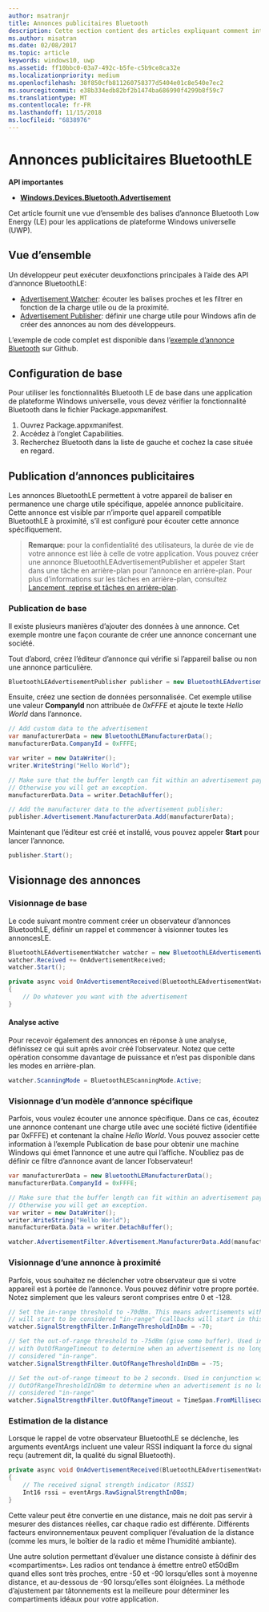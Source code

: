 ```yaml
---
author: msatranjr
title: Annonces publicitaires Bluetooth
description: Cette section contient des articles expliquant comment intégrer des annonces Bluetooth Low Energy (LE) dans les applications de plateforme Windows universelle (UWP) par le biais de l’utilisation des API AdvertisementWatcher et AdvertisementPublisher.
ms.author: misatran
ms.date: 02/08/2017
ms.topic: article
keywords: windows10, uwp
ms.assetid: ff10bbc0-03a7-492c-b5fe-c5b9ce8ca32e
ms.localizationpriority: medium
ms.openlocfilehash: 38f850cfb811260758377d5404e01c8e540e7ec2
ms.sourcegitcommit: e38b334edb82bf2b1474ba686990f4299b8f59c7
ms.translationtype: MT
ms.contentlocale: fr-FR
ms.lasthandoff: 11/15/2018
ms.locfileid: "6838976"
---
```

# <a name="bluetooth-le-advertisements"></a>Annonces publicitaires BluetoothLE


**API importantes**

-   [**Windows.Devices.Bluetooth.Advertisement**](https://msdn.microsoft.com/library/windows/apps/windows.devices.bluetooth.advertisement.aspx)

Cet article fournit une vue d’ensemble des balises d’annonce Bluetooth Low Energy (LE) pour les applications de plateforme Windows universelle (UWP).  

## <a name="overview"></a>Vue d’ensemble

Un développeur peut exécuter deuxfonctions principales à l’aide des API d’annonce BluetoothLE:

-   [Advertisement Watcher](https://msdn.microsoft.com/library/windows/apps/windows.devices.bluetooth.advertisement.bluetoothleadvertisementwatcher.aspx): écouter les balises proches et les filtrer en fonction de la charge utile ou de la proximité.  
-   [Advertisement Publisher](https://msdn.microsoft.com/library/windows/apps/windows.devices.bluetooth.advertisement.bluetoothleadvertisementpublisher.aspx): définir une charge utile pour Windows afin de créer des annonces au nom des développeurs.  

L’exemple de code complet est disponible dans l’[exemple d’annonce Bluetooth](http://go.microsoft.com/fwlink/p/?LinkId=619990) sur Github.

## <a name="basic-setup"></a>Configuration de base

Pour utiliser les fonctionnalités Bluetooth LE de base dans une application de plateforme Windows universelle, vous devez vérifier la fonctionnalité Bluetooth dans le fichier Package.appxmanifest.

1. Ouvrez Package.appxmanifest.
2. Accédez à l’onglet Capabilities.
3. Recherchez Bluetooth dans la liste de gauche et cochez la case située en regard.

## <a name="publishing-advertisements"></a>Publication d’annonces publicitaires

Les annonces BluetoothLE permettent à votre appareil de baliser en permanence une charge utile spécifique, appelée annonce publicitaire. Cette annonce est visible par n’importe quel appareil compatible BluetoothLE à proximité, s’il est configuré pour écouter cette annonce spécifiquement.

> **Remarque**: pour la confidentialité des utilisateurs, la durée de vie de votre annonce est liée à celle de votre application. Vous pouvez créer une annonce BluetoothLEAdvertisementPublisher et appeler Start dans une tâche en arrière-plan pour l’annonce en arrière-plan. Pour plus d’informations sur les tâches en arrière-plan, consultez [Lancement, reprise et tâches en arrière-plan](https://msdn.microsoft.com/windows/uwp/launch-resume/index).

### <a name="basic-publishing"></a>Publication de base

Il existe plusieurs manières d’ajouter des données à une annonce. Cet exemple montre une façon courante de créer une annonce concernant une société. 

Tout d’abord, créez l’éditeur d’annonce qui vérifie si l’appareil balise ou non une annonce particulière.

```csharp
BluetoothLEAdvertisementPublisher publisher = new BluetoothLEAdvertisementPublisher();
```

Ensuite, créez une section de données personnalisée. Cet exemple utilise une valeur **CompanyId** non attribuée de *0xFFFE* et ajoute le texte *Hello World* dans l’annonce. 

```csharp
// Add custom data to the advertisement
var manufacturerData = new BluetoothLEManufacturerData();
manufacturerData.CompanyId = 0xFFFE;

var writer = new DataWriter();
writer.WriteString("Hello World");

// Make sure that the buffer length can fit within an advertisement payload (~20 bytes). 
// Otherwise you will get an exception.
manufacturerData.Data = writer.DetachBuffer();

// Add the manufacturer data to the advertisement publisher:
publisher.Advertisement.ManufacturerData.Add(manufacturerData);
```

Maintenant que l’éditeur est créé et installé, vous pouvez appeler **Start** pour lancer l’annonce.

```csharp
publisher.Start();
```

## <a name="watching-for-advertisements"></a>Visionnage des annonces

### <a name="basic-watching"></a>Visionnage de base

Le code suivant montre comment créer un observateur d’annonces BluetoothLE, définir un rappel et commencer à visionner toutes les annoncesLE.

```csharp
BluetoothLEAdvertisementWatcher watcher = new BluetoothLEAdvertisementWatcher();
watcher.Received += OnAdvertisementReceived;
watcher.Start();
``` 

```csharp
private async void OnAdvertisementReceived(BluetoothLEAdvertisementWatcher watcher, BluetoothLEAdvertisementReceivedEventArgs eventArgs)
{
    // Do whatever you want with the advertisement
}
```

#### <a name="active-scanning"></a>Analyse active
Pour recevoir également des annonces en réponse à une analyse, définissez ce qui suit après avoir créé l’observateur. Notez que cette opération consomme davantage de puissance et n’est pas disponible dans les modes en arrière-plan.

```csharp
watcher.ScanningMode = BluetoothLEScanningMode.Active;
```

### <a name="watching-for-a-specific-advertisement-pattern"></a>Visionnage d’un modèle d’annonce spécifique

Parfois, vous voulez écouter une annonce spécifique. Dans ce cas, écoutez une annonce contenant une charge utile avec une société fictive (identifiée par 0xFFFE) et contenant la chaîne *Hello World*. Vous pouvez associer cette information à l’exemple Publication de base pour obtenir une machine Windows qui émet l’annonce et une autre qui l’affiche. N’oubliez pas de définir ce filtre d’annonce avant de lancer l’observateur!

```csharp
var manufacturerData = new BluetoothLEManufacturerData();
manufacturerData.CompanyId = 0xFFFE;

// Make sure that the buffer length can fit within an advertisement payload (~20 bytes). 
// Otherwise you will get an exception.
var writer = new DataWriter();
writer.WriteString("Hello World");
manufacturerData.Data = writer.DetachBuffer();

watcher.AdvertisementFilter.Advertisement.ManufacturerData.Add(manufacturerData);
```

### <a name="watching-for-a-nearby-advertisement"></a>Visionnage d’une annonce à proximité

Parfois, vous souhaitez ne déclencher votre observateur que si votre appareil est à portée de l’annonce. Vous pouvez définir votre propre portée. Notez simplement que les valeurs seront comprises entre 0 et -128. 

```csharp
// Set the in-range threshold to -70dBm. This means advertisements with RSSI >= -70dBm 
// will start to be considered "in-range" (callbacks will start in this range).
watcher.SignalStrengthFilter.InRangeThresholdInDBm = -70;

// Set the out-of-range threshold to -75dBm (give some buffer). Used in conjunction 
// with OutOfRangeTimeout to determine when an advertisement is no longer 
// considered "in-range".
watcher.SignalStrengthFilter.OutOfRangeThresholdInDBm = -75;

// Set the out-of-range timeout to be 2 seconds. Used in conjunction with 
// OutOfRangeThresholdInDBm to determine when an advertisement is no longer 
// considered "in-range"
watcher.SignalStrengthFilter.OutOfRangeTimeout = TimeSpan.FromMilliseconds(2000);
```

### <a name="gauging-distance"></a>Estimation de la distance

Lorsque le rappel de votre observateur BluetoothLE se déclenche, les arguments eventArgs incluent une valeur RSSI indiquant la force du signal reçu (autrement dit, la qualité du signal Bluetooth).

```csharp
private async void OnAdvertisementReceived(BluetoothLEAdvertisementWatcher watcher, BluetoothLEAdvertisementReceivedEventArgs eventArgs)
{
    // The received signal strength indicator (RSSI)
    Int16 rssi = eventArgs.RawSignalStrengthInDBm;
}
```

Cette valeur peut être convertie en une distance, mais ne doit pas servir à mesurer des distances réelles, car chaque radio est différente. Différents facteurs environnementaux peuvent compliquer l’évaluation de la distance (comme les murs, le boîtier de la radio et même l’humidité ambiante).

Une autre solution permettant d’évaluer une distance consiste à définir des «compartiments». Les radios ont tendance à émettre entre0 et50dBm quand elles sont très proches, entre -50 et -90 lorsqu’elles sont à moyenne distance, et au-dessous de -90 lorsqu’elles sont éloignées. La méthode d’ajustement par tâtonnements est la meilleure pour déterminer les compartiments idéaux pour votre application.